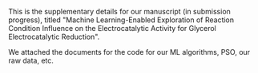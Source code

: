 This is the supplementary details for our manuscript (in submission progress), titled "Machine Learning-Enabled Exploration of Reaction Condition Influence on the Electrocatalytic Activity for Glycerol Electrocatalytic Reduction". 

We attached the documents for the code for our ML algorithms, PSO, our raw data, etc.
